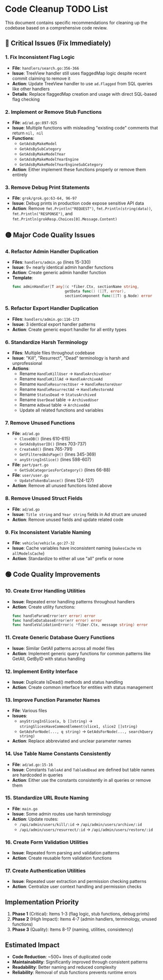 # Code Cleanup TODO List

This document contains specific recommendations for cleaning up the codebase based on a comprehensive code review.

## 🔴 Critical Issues (Fix Immediately)

### 1. Fix Inconsistent Flag Logic
- **File**: `handlers/search.go:356-366`
- **Issue**: TreeView handler still uses flaggedMap logic despite recent commit claiming to remove it
- **Action**: Update TreeView handler to use `ad.Flagged` from SQL queries like other handlers
- **Details**: Replace flaggedMap creation and usage with direct SQL-based flag checking

### 2. Implement or Remove Stub Functions
- **File**: `ad/ad.go:897-925`
- **Issue**: Multiple functions with misleading "existing code" comments that return `nil, nil`
- **Functions**:
  - `GetAdsByMakeModel`
  - `GetAdsBySubCategory` 
  - `GetAdsByMakeModelYear`
  - `GetAdsByMakeModelYearEngine`
  - `GetAdsByMakeModelYearEngineSubCategory`
- **Action**: Either implement these functions properly or remove them entirely

### 3. Remove Debug Print Statements
- **File**: `grok/grok.go:63-64, 96-97`
- **Issue**: Debug prints in production code expose sensitive API data
- **Action**: Remove `fmt.Println("REQUEST")`, `fmt.Println(string(data))`, `fmt.Println("RESPONSE")`, and `fmt.Println(grokResp.Choices[0].Message.Content)`

## 🟡 Major Code Quality Issues

### 4. Refactor Admin Handler Duplication
- **Files**: `handlers/admin.go` (lines 15-330)
- **Issue**: 9+ nearly identical admin handler functions
- **Action**: Create generic admin handler function
- **Template**:
  ```go
  func adminHandler[T any](c *fiber.Ctx, sectionName string, 
                          getData func() ([]T, error), 
                          sectionComponent func([]T) g.Node) error
  ```

### 5. Refactor Export Handler Duplication
- **Files**: `handlers/admin.go:116-173`
- **Issue**: 3 identical export handler patterns
- **Action**: Create generic export handler for all entity types

### 6. Standardize Harsh Terminology
- **Files**: Multiple files throughout codebase
- **Issue**: "Kill", "Resurrect", "Dead" terminology is harsh and unprofessional
- **Actions**:
  - Rename `HandleKillUser` → `HandleArchiveUser`
  - Rename `HandleKillAd` → `HandleArchiveAd`
  - Rename `HandleResurrectUser` → `HandleRestoreUser`
  - Rename `HandleResurrectAd` → `HandleRestoreAd`
  - Rename `StatusDead` → `StatusArchived`
  - Rename `UserDead` table → `ArchivedUser`
  - Rename `AdDead` table → `ArchivedAd`
  - Update all related functions and variables

### 7. Remove Unused Functions
- **File**: `ad/ad.go`
  - `CloseDB()` (lines 610-615)
  - `GetAdsByUserID()` (lines 703-737)
  - `CreateAd()` (lines 765-791)
  - `GetFilteredAdsPage()` (lines 345-369)
  - `anyStringInSlice()` (lines 598-607)
- **File**: `part/part.go`
  - `GetSubCategoriesForCategory()` (lines 66-88)
- **File**: `user/user.go`
  - `UpdateTokenBalance()` (lines 124-127)
- **Action**: Remove all unused functions listed above

### 8. Remove Unused Struct Fields
- **File**: `ad/ad.go`
- **Issue**: `Title string` and `Year string` fields in Ad struct are unused
- **Action**: Remove unused fields and update related code

### 9. Fix Inconsistent Variable Naming
- **File**: `vehicle/vehicle.go:27-32`
- **Issue**: Cache variables have inconsistent naming (`makesCache` vs `allModelsCache`)
- **Action**: Standardize to either all use "all" prefix or none

## 🟢 Code Quality Improvements

### 10. Create Error Handling Utilities
- **Issue**: Repeated error handling patterns throughout handlers
- **Action**: Create utility functions:
  ```go
  func handleParamError(err error) error
  func handleDatabaseError(err error) error
  func handleValidationError(c *fiber.Ctx, message string) error
  ```

### 11. Create Generic Database Query Functions
- **Issue**: Similar GetAll patterns across all model files
- **Action**: Implement generic query functions for common patterns like GetAll, GetByID with status handling

### 12. Implement Entity Interface
- **Issue**: Duplicate IsDead() methods and status handling
- **Action**: Create common interface for entities with status management

### 13. Improve Function Parameter Names
- **File**: Various files
- **Issues**:
  - `anyStringInSlice(a, b []string)` → `stringSlicesHaveCommonElement(slice1, slice2 []string)`
  - `GetAdsForNode(..., q string)` → `GetAdsForNode(..., searchQuery string)`
- **Action**: Replace abbreviated and unclear parameter names

### 14. Use Table Name Constants Consistently
- **File**: `ad/ad.go:15-16`
- **Issue**: Constants `TableAd` and `TableAdDead` are defined but table names are hardcoded in queries
- **Action**: Either use the constants consistently in all queries or remove them

### 15. Standardize URL Route Naming
- **File**: `main.go`
- **Issue**: Some admin routes use harsh terminology
- **Action**: Update routes:
  - `/api/admin/users/kill/:id` → `/api/admin/users/archive/:id`
  - `/api/admin/users/resurrect/:id` → `/api/admin/users/restore/:id`

### 16. Create Form Validation Utilities
- **Issue**: Repeated form parsing and validation patterns
- **Action**: Create reusable form validation functions

### 17. Create Authentication Utilities
- **Issue**: Repeated user extraction and permission checking patterns
- **Action**: Centralize user context handling and permission checks

## Implementation Priority

1. **Phase 1** (Critical): Items 1-3 (flag logic, stub functions, debug prints)
2. **Phase 2** (High Impact): Items 4-7 (admin handlers, terminology, unused functions)
3. **Phase 3** (Quality): Items 8-17 (naming, utilities, consistency)

## Estimated Impact

- **Code Reduction**: ~500+ lines of duplicated code
- **Maintainability**: Significantly improved through consistent patterns
- **Readability**: Better naming and reduced complexity
- **Reliability**: Removal of stub functions prevents runtime errors